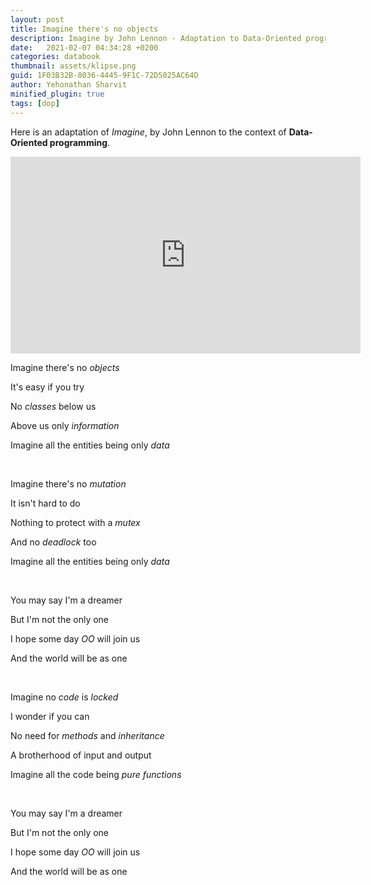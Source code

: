 ```yaml
---
layout: post
title: Imagine there's no objects
description: Imagine by John Lennon - Adaptation to Data-Oriented programming
date:   2021-02-07 04:34:28 +0200
categories: databook
thumbnail: assets/klipse.png
guid: 1F03B32B-8036-4445-9F1C-72D5025AC64D
author: Yehonathan Sharvit
minified_plugin: true
tags: [dop]
---
```



Here is an adaptation of *Imagine*, by John Lennon to the context of **Data-Oriented programming**.

<iframe width="560" height="315" src="https://www.youtube.com/embed/EDRRbuWuUbQ" frameborder="0" allow="accelerometer; autoplay; clipboard-write; encrypted-media; gyroscope; picture-in-picture" allowfullscreen></iframe>


Imagine there's no *objects* 

It's easy if you try

No *classes* below us

Above us only *information*

Imagine all the entities being only *data*

<br>

Imagine there's no *mutation*

It isn't hard to do

Nothing to protect with a *mutex*

And no *deadlock* too

Imagine all the entities being only *data*

<br> 

You may say I'm a dreamer

But I'm not the only one

I hope some day *OO* will join us

And the world will be as one

<br>


Imagine no *code* is *locked*

I wonder if you can

No need for *methods* and *inheritance*

A brotherhood of input and output

Imagine all the code being *pure functions*

<br>


You may say I'm a dreamer

But I'm not the only one

I hope some day *OO* will join us

And the world will be as one

